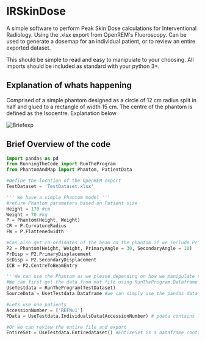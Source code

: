 # IRSkinDose
A simple software to perform Peak Skin Dose calculations for Interventional Radiology. Using the .xlsx export from OpenREM's Fluoroscopy.
Can be used to generate a dosemap for an individual patient, or to review an entire exported dataset.

This should be simple to read and easy to manipulate to your choosing. All imports should be included as standard with your python 3+. 

## Explanation of whats happening
Comprised of a simple phantom designed as a circle of 12 cm radius split in half and glued to a rectangle of width 15 cm. 
The centre of the phantom is defined as the Isocentre. Explanation below

![Briefexp](https://github.com/WilsoncwRCH/IRSkinDose/assets/144329591/e8827087-26f3-4cd6-a752-283e121b43af)

## Brief Overview of the code
```python
import pandas as pd
from RunningTheCode import RunTheProgram
from PhantomAndMap import Phantom, PatientData

#Define the location of the OpenREM export
TestDataset = 'TestDataset.xlsx'

''' We have a simple Phantom model '''
#return Phantom parameters based on Patient size
Height = 170 #cm
Weight = 70 #kg
P = Phantom(Height, Weight)
CR = P.CurvatureRadius
FW = P.Flattenedwidth

#Can also get co-ordinates of the beam on the phantom if we include Primary and Secondary Angles
P2 = Phantom(Height, Weight, PrimaryAngle = 30, SecondaryAngle = 10)
PrDisp = P2.PrimaryDisplacement
ScDisp = P2.SecondaryDisplacement
ICB = P2.CentreToBeamEntry

'''We can use the Phantom as we please depending on how we manipulate the dataset'''
#We can first get the data from out file using RunTheProgram.Dataframe
UseTestdata = RunTheProgram(TestDataset)
SourceData = UsetTestdata.Dataframe #we can simply use the pandas dataframe on the phantom, or this is mostlly done for you.

#Lets use one patients
AccessionNumber = ['REFNu1']
PData = UseTestdata.IndividualsData(AccessionNumber) # pdata contains loads of information about the patient.

#Or we can review the entire file and export 
EntireSet = UseTestdata.Entiredataset() #EntireSet is a dataframe containing PSD estimates for every accession in the book
```





  
